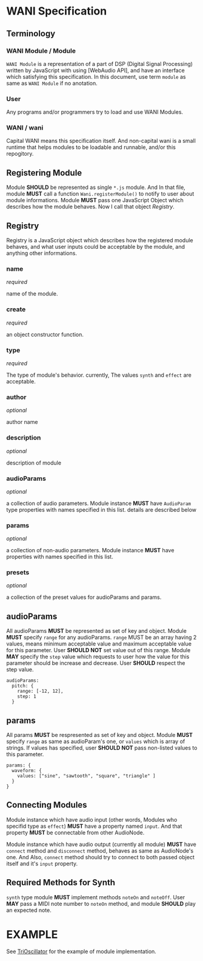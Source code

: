 # WANI Specification

## Terminology

### WANI Module / Module

`WANI Module` is a representation of a part of DSP (Digital Signal Processing) written by JavaScript with using [WebAudio API], and have an interface which satisfying this specification. In this document, use term `module` as same as `WANI Module` if no anotation.

### User

Any programs and/or programmers try to load and use WANI Modules.

### WANI / wani

Capital WANI means this specification itself. And non-capital wani is a small runtime that helps modules to be loadable and runnable, and/or this repogitory.


## Registering Module

Module **SHOULD** be represented as single `*.js` module. And In that file, module **MUST** call a function `Wani.registerModule()` to notify to user about module informations. Module **MUST** pass one JavaScript Object which describes how the module behaves. Now I call that object *Registry*.

## Registry

Registry is a JavaScript object which describes how the registered module behaves, and what user inputs could be acceptable by the module, and anything other informations.

### name

*required*

name of the module.

### create

*required*

an object constructor function.

### type

*required*

The type of module's behavior. currently, The values `synth` and `effect` are acceptable.

### author

*optional*

author name

### description

*optional*

description of module

### audioParams

*optional*

a collection of audio parameters. Module instance **MUST** have `AudioParam` type properties with names specified in this list. details are described below

### params

*optional*

a collection of non-audio parameters. Module instance **MUST** have properties with names specified in this list.

### presets

*optional*

a collection of the preset values for audioParams and params.

## audioParams

All audioParams **MUST** be represented as set of key and object. Module **MUST** specify `range` for any audioParams. `range` MUST be an array having 2 values, means minimum acceptable value and maximum acceptable value for this parameter. User **SHOULD NOT** set value out of this range.
Module **MAY** specify the `step` value which requests to user how the value for this parameter should be increase and decrease. User **SHOULD** respect the step value.

```
audioParams:
  pitch: {
    range: [-12, 12],
    step: 1
  }
```


## params

All params **MUST** be respresented as set of key and object. Module **MUST** specify `range` as same as audioParam's one, or `values` which is array of strings. If values has specified, user **SHOULD NOT** pass non-listed values to this parameter.


```
params: {
  waveform: {
    values: ["sine", "sawtooth", "square", "triangle" ]
  }
}
```

## Connecting Modules

Module instance which have audio input (other words, Modules who specifid type as `effect`) **MUST** have a property named `input`. And that property **MUST** be connectable from other AudioNode.

Module instance which have audio output (currently all module) **MUST** have `connect` method and `disconnect` method, behaves as same as AudioNode's one. And Also, `connect` method should try to connect to both passed object itself and it's `input` property.


## Required Methods for Synth

`synth` type module **MUST** implement methods `noteOn` and `noteOff`. User **MAY** pass a MIDI note number to `noteOn` method, and module **SHOULD** play an expected note.



# EXAMPLE

See [TriOscillator](https://github.com/aklaswad/wani/blob/master/sample/TriOscillator.js) for the example of module implementation.

